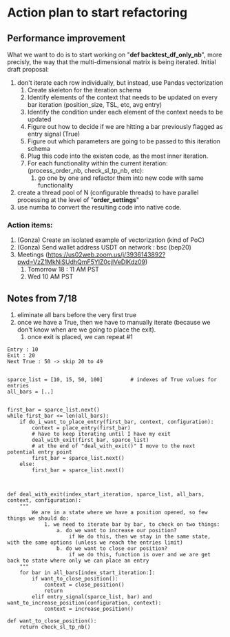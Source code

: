 
# Action plan to start refactoring

## Performance improvement
What we want to do is to start working on "**def backtest_df_only_nb**", more precisly, the way that the multi-dimensional matrix is being iterated. Initial draft proposal:
1. don't iterate each row individually, but instead, use Pandas vectorization
    1. Create skeleton for the iteration schema
    2. Identify elements of the context that needs to be updated on every bar iteration (position_size, TSL, etc, avg entry)
    3. Identify the condition under each element of the context needs to be updated
    4. Figure out how to decide if we are hitting a bar previously flagged as entry signal (True)
    5. Figure out which parameters are going to be passed to this iteration schema
    6. Plug this code into the existen code, as the most inner iteration.
    7. For each functionality within the current iteration: (process_order_nb, check_sl_tp_nb, etc):
        1. go one by one and refactor them into new code with same functionality
2. create a thread pool of N (configurable threads) to have parallel processing at the level of "**order_settings**"
3. use numba to convert the resulting code into native code.


### Action items:
1. (Gonza) Create an isolated example of vectorization (kind of PoC)
2. (Gonza) Send wallet address USDT on network : bsc (bep20)
2. Meetings (https://us02web.zoom.us/j/3936143892?pwd=VzZ1MkNiSUdhQmF5YlZ0cjlVeDlKdz09)
    1. Tomorrow 18 : 11 AM PST
    2. Wed 10 AM PST

## Notes from 7/18
1. eliminate all bars before the very first true
2. once we have a True, then we have to manually iterate (because we don't know when are we going to place the exit).
    1. once exit is placed, we can repeat #1

```
Entry : 10
Exit : 20
Next True : 50 -> skip 20 to 49


sparce_list = [10, 15, 50, 100]         # indexes of True values for entries
all_bars = [..]


first_bar = sparce_list.next()
while first_bar <= len(all_bars):
    if do_i_want_to_place_entry(first_bar, context, configuration):
        context = place_entry(first_bar)
        # have to keep iterating until I have my exit
        deal_with_exit(first_bar, sparce_list)
        # at the end of "deal_with_exit()" I move to the next potential entry point
        first_bar = sparce_list.next()
    else:
        first_bar = sparce_list.next()
    


def deal_with_exit(index_start_iteration, sparce_list, all_bars, context, configuration):
    """
        We are in a state where we have a position opened, so few things we should do:
            1. we need to iterate bar by bar, to check on two things:
                a. do we want to increase our position?
                    if We do this, then we stay in the same state, with the same options (unless we reach the entries limit)
                b. do we want to close our position?
                    if we do this, function is over and we are get back to state where only we can place an entry
    """
    for bar in all_bars[index_start_iteration:]:
        if want_to_close_position():
            context = close_position()
            return
        elif entry_signal(sparce_list, bar) and want_to_increase_position(configuration, context):
            context = increase_position()

def want_to_close_position():
    return check_sl_tp_nb()
```